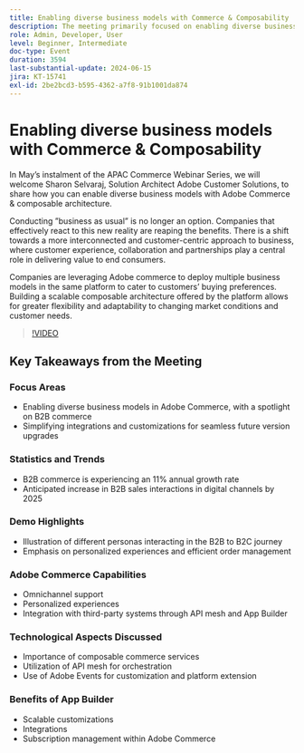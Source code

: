 ```yaml
---
title: Enabling diverse business models with Commerce & Composability
description: The meeting primarily focused on enabling diverse business models in Adobe Commerce, Highlighting B2B commerce growth trends, Emphasizing the importance of simplifying integrations for seamless upgrades, Showcasing personalized B2B to B2C interactions through a demo, discussing Adobe Commerce capabilities like omnichannel support and API mesh integration, stressing the benefits of composable commerce services, introducing the App Builder for scalable customizations and subscription management within the platform.
role: Admin, Developer, User
level: Beginner, Intermediate
doc-type: Event
duration: 3594
last-substantial-update: 2024-06-15
jira: KT-15741
exl-id: 2be2bcd3-b595-4362-a7f8-91b1001da874
---
```

# Enabling diverse business models with Commerce & Composability

In May’s instalment of the APAC Commerce Webinar Series, we will welcome Sharon Selvaraj, Solution Architect Adobe Customer Solutions, to share how you can enable diverse business models with Adobe Commerce & composable architecture.

Conducting ”business as usual” is no longer an option. Companies that effectively react to this new reality are reaping the benefits. There is a shift towards a more interconnected and customer-centric approach to business, where customer experience, collaboration and partnerships play a central role in delivering value to end consumers.

Companies are leveraging Adobe commerce to deploy multiple business models in the same platform to cater to customers’ buying preferences. Building a scalable composable architecture offered by the platform allows for greater flexibility and adaptability to changing market conditions and customer needs.

>[!VIDEO](https://video.tv.adobe.com/v/3429800/?learn=on)

## Key Takeaways from the Meeting

### Focus Areas

* Enabling diverse business models in Adobe Commerce, with a spotlight on B2B commerce
* Simplifying integrations and customizations for seamless future version upgrades

### Statistics and Trends

* B2B commerce is experiencing an 11% annual growth rate
* Anticipated increase in B2B sales interactions in digital channels by 2025

### Demo Highlights

* Illustration of different personas interacting in the B2B to B2C journey
* Emphasis on personalized experiences and efficient order management

### Adobe Commerce Capabilities

* Omnichannel support
* Personalized experiences
* Integration with third-party systems through API mesh and App Builder

### Technological Aspects Discussed

* Importance of composable commerce services
* Utilization of API mesh for orchestration
* Use of Adobe Events for customization and platform extension

### Benefits of App Builder

* Scalable customizations
* Integrations
* Subscription management within Adobe Commerce
